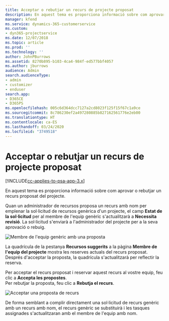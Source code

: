 ```yaml
---
title: Acceptar o rebutjar un recurs de projecte proposat
description: En aquest tema es proporciona informació sobre com aprovar o rebutjar un recurs proposat del projecte.
manager: kfend
ms.service: dynamics-365-customerservice
ms.custom:
- dyn365-projectservice
ms.date: 12/07/2018
ms.topic: article
ms.prod: ''
ms.technology: ''
author: JohnPBurrows
ms.assetid: 8270b895-b103-4ca4-984f-ed577bbf4057
ms.author: jburrows
audience: Admin
search.audienceType:
- admin
- customizer
- enduser
search.app:
- D365CE
- D365PS
ms.openlocfilehash: 005c6d364dcc7127a2cd8023f125f15f67c1a9ce
ms.sourcegitcommit: 8c786230ef2a497280885b827162561776e2eb00
ms.translationtype: HT
ms.contentlocale: ca-ES
ms.lasthandoff: 03/24/2020
ms.locfileid: "3749518"
---
```

# <a name="accept-or-reject-a-proposed-project-resource"></a>Acceptar o rebutjar un recurs de projecte proposat

[!INCLUDE[cc-applies-to-psa-app-3.x](../includes/cc-applies-to-psa-app-3x.md)]

En aquest tema es proporciona informació sobre com aprovar o rebutjar un recurs proposat del projecte.

Quan un administrador de recursos proposa un recurs amb nom per emplenar la sol·licitud de recursos genèrica d'un projecte, el camp **Estat de la sol·licitud** per al membre de l'equip genèric s'actualitzarà a **Necessita revisió**. La sol·licitud s'enviarà a l'administrador del projecte per a la seva aprovació o rebuig.

![Membre de l'equip genèric amb una proposta](media/RM-how-to-19.png)

La quadrícula de la pestanya **Recursos suggerits** a la pàgina **Membre de l'equip del projecte** mostra les reserves actuals del recurs proposat. Després d'acceptar la proposta, la quadrícula s'actualitzarà per reflectir la reserva. 

Per acceptar el recurs proposat i reservar aquest recurs al vostre equip, feu clic a **Accepta les propostes**.  
Per rebutjar la proposta, feu clic a **Rebutja el recurs**.

![Acceptar una proposta de recurs](media/RM-how-to-20.png) 

De forma semblant a complir directament una sol·licitud de recurs genèric amb un recurs amb nom, el recurs genèric se substituirà i les tasques assignades s'actualitzaran amb el membre de l'equip amb nom.

